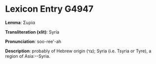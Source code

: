 # Lexicon Entry G4947

**Lemma**: Συρία

**Transliteration (xlit)**: Syría

**Pronunciation**: soo-ree'-ah

**Description**:
probably of Hebrew origin (צֹר); Syria (i.e. Tsyria or Tyre), a region of Asia:--Syria.
